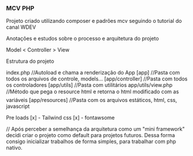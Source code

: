 ### MCV PHP

Projeto criado utilizando composer e padrões mcv seguindo o tutorial do canal WDEV

Anotações e estudos sobre o processo e arquitetura do projeto

Model < Controller > View

Estrutura do projeto

index.php //Autoload e chama a renderização do App
[app] //Pasta com todos os arquivos de controle, models...
[app/controller] //Pasta com todos os controladores
[app/utils] //Pasta com utilitários
app/utils/view.php //Método que pega o resource html e retorna o html modificado com as variáveis
[app/resources] //Pasta com os arquivos estáticos, html, css, javascript

Pre loads
[x] - Tailwind css
[x] - fontawsome

// Após perceber a semelhança da arquitetura como um "mini framework" decidi criar o projeto como default para projetos futuros.
Dessa forma consigo inicializar trabalhos de forma simples, para trabalhar com php nativo.